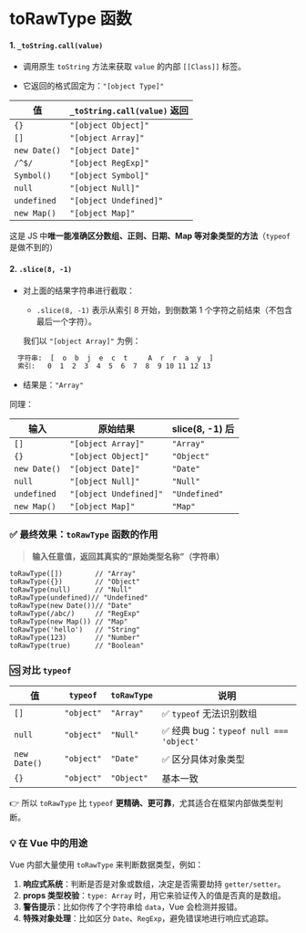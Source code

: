 #  toRawType 函数

#### 1. `_toString.call(value)`

- 调用原生 `toString` 方法来获取 `value` 的内部 `[[Class]]` 标签。

- 它返回的格式固定为：`"[object Type]"`
  
  

| 值           | `_toString.call(value)` 返回 |
| ------------ | ---------------------------- |
| `{} `        | `"[object Object]"`          |
| `[]`         | `"[object Array]"`           |
| `new Date()` | `"[object Date]"`            |
| `/^$/`       | `"[object RegExp]"`          |
| `Symbol()`   | `"[object Symbol]"`          |
| `null`       | `"[object Null]"`            |
| `undefined`  | `"[object Undefined]"`       |
| `new Map()`  | `"[object Map]"`             |



 这是 JS 中**唯一能准确区分数组、正则、日期、Map 等对象类型的方法**（`typeof` 是做不到的） 

#### 2. `.slice(8, -1)`

- 对上面的结果字符串进行截取：

  - `.slice(8, -1)` 表示从索引 8 开始，到倒数第 1 个字符之前结束（不包含最后一个字符）。

  

   我们以 `"[object Array]"` 为例： 

``` tex
  字符串:  [  o  b  j  e  c  t     A  r  r  a  y  ]
  索引:   0  1  2  3  4  5  6  7  8  9 10 11 12 13
```

- 结果是：`"Array"`

 同理： 

| 输入         | 原始结果               | slice(8, -1) 后 |
| ------------ | ---------------------- | --------------- |
| `[]`         | `"[object Array]"`     | `"Array"`       |
| `{}`         | `"[object Object]"`    | `"Object"`      |
| `new Date()` | `"[object Date]"`      | `"Date"`        |
| `null`       | `"[object Null]"`      | `"Null"`        |
| `undefined`  | `"[object Undefined]"` | `"Undefined"`   |
| `new Map()`  | `"[object Map]"`       | `"Map"`         |

### ✅ 最终效果：`toRawType` 函数的作用

> **输入任意值，返回其真实的“原始类型名称”（字符串）**

```
toRawType([])        // "Array"
toRawType({})        // "Object"
toRawType(null)      // "Null"
toRawType(undefined)// "Undefined"
toRawType(new Date())// "Date"
toRawType(/abc/)     // "RegExp"
toRawType(new Map()) // "Map"
toRawType('hello')   // "String"
toRawType(123)       // "Number"
toRawType(true)      // "Boolean"
```

### 🆚 对比 `typeof`

| 值           | `typeof`   | `toRawType` | 说明                                   |
| ------------ | ---------- | ----------- | -------------------------------------- |
| `[]`         | `"object"` | `"Array"`   | ✅ `typeof` 无法识别数组                |
| `null`       | `"object"` | `"Null"`    | ✅ 经典 bug：`typeof null === 'object'` |
| `new Date()` | `"object"` | `"Date"`    | ✅ 区分具体对象类型                     |
| `{}`         | `"object"` | `"Object"`  | 基本一致                               |

👉 所以 `toRawType` 比 `typeof` **更精确、更可靠**，尤其适合在框架内部做类型判断。

### 💡 在 Vue 中的用途

Vue 内部大量使用 `toRawType` 来判断数据类型，例如：

1. **响应式系统**：判断是否是对象或数组，决定是否需要劫持 `getter/setter`。
2. **props 类型校验**：`type: Array` 时，用它来验证传入的值是否真的是数组。
3. **警告提示**：比如你传了个字符串给 `data`，Vue 会检测并报错。
4. **特殊对象处理**：比如区分 `Date`、`RegExp`，避免错误地进行响应式追踪。







